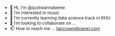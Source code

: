 - 👋 Hi, I’m @ijustwannabeme
- 👀 I’m interested in music
- 🌱 I’m currently learning data science track in KHU
- 💞️ I’m looking to collaborate on ...
- 📫 How to reach me ... liarcrown@naver.com

<!---
ijustwannabeme/ijustwannabeme is a ✨ special ✨ repository because its `README.md` (this file) appears on your GitHub profile.
You can click the Preview link to take a look at your changes.
--->
